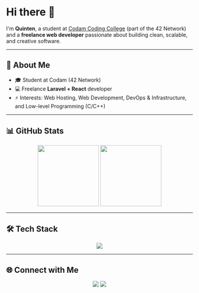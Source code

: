 # Hi there 👋  

I'm **Quinten**, a student at [Codam Coding College](https://www.codam.nl/) (part of the 42 Network) and a **freelance web developer** passionate about building clean, scalable, and creative software.  

---

## 🚀 About Me
- 🎓 Student at Codam (42 Network)  
- 💻 Freelance **Laravel + React** developer
- ⚡ Interests: Web Hosting, Web Development, DevOps & Infrastructure, and Low-level Programming (C/C++)

---

## 📊 GitHub Stats  
<p align="center">
  <img src="https://github-readme-stats.vercel.app/api?username=qvanderlaan&show_icons=true&theme=tokyonight" height="165" />
  <img src="https://streak-stats.demolab.com?user=qvanderlaan&theme=tokyonight" height="165" />
</p>

---

## 🛠️ Tech Stack
<p align="center">
  <img src="https://skillicons.dev/icons?i=php,laravel,react,tailwind,astro,c,cpp,mysql,git,docker,linux" />
</p>

---

## 🌐 Connect with Me
<p align="center">
  <a href="https://www.linkedin.com/in/qvanderlaan/"><img src="https://img.shields.io/badge/LinkedIn-0A66C2?style=flat&logo=linkedin&logoColor=white"/></a>
  <a href="https://byquinten.nl"><img src="https://img.shields.io/badge/Portfolio-000000?style=flat&logo=firefox&logoColor=white"/></a>
</p>
